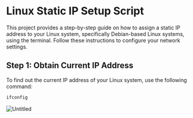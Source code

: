 # Linux Static IP Setup Script

This project provides a step-by-step guide on how to assign a static IP address to your Linux system, specifically Debian-based Linux systems, using the terminal. Follow these instructions to configure your network settings.

## Step 1: Obtain Current IP Address

To find out the current IP address of your Linux system, use the following command:

```bash
ifconfig
```
![Untitled](https://github.com/vishnugamini/Linux-Static-IP-Setup-Script/assets/90185423/aed17c80-e776-4350-9c45-68b30f640457)
